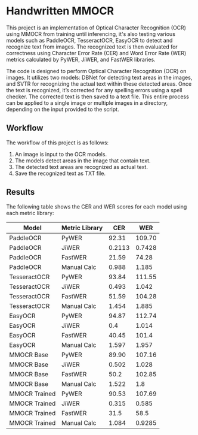 # Handwritten MMOCR

This project is an implementation of Optical Character Recognition (OCR) using MMOCR from training until inferencing, it's also testing various models such as PaddleOCR, TesseractOCR, EasyOCR to detect and recognize text from images. The recognized text is then evaluated for correctness using Character Error Rate (CER) and Word Error Rate (WER) metrics calculated by PyWER, JiWER, and FastWER libraries.

The code is designed to perform Optical Character Recognition (OCR) on images. It utilizes two models: DBNet for detecting text areas in the images, and SVTR for recognizing the actual text within these detected areas. Once the text is recognized, it’s corrected for any spelling errors using a spell checker. The corrected text is then saved to a text file. This entire process can be applied to a single image or multiple images in a directory, depending on the input provided to the script.

## Workflow

The workflow of this project is as follows:

1. An image is input to the OCR models.
2. The models detect areas in the image that contain text.
3. The detected text areas are recognized as actual text.
4. Save the recognized text as TXT file.

## Results

The following table shows the CER and WER scores for each model using each metric library:

| Model | Metric Library | CER | WER |
|-------|----------------|-----|-----|
| PaddleOCR | PyWER | 92.31 | 109.70 |
| PaddleOCR | JiWER | 0.2113 | 0.7428 |
| PaddleOCR | FastWER | 21.59 | 74.28 |
| PaddleOCR | Manual Calc | 0.988 | 1.185 |
| TesseractOCR | PyWER | 93.84 | 111.55 |
| TesseractOCR | JiWER | 0.493 | 1.042 |
| TesseractOCR | FastWER |  51.59 | 104.28 |
| TesseractOCR | Manual Calc |  1.454 | 1.885 |
| EasyOCR | PyWER | 94.87 | 112.74 |
| EasyOCR | JiWER | 0.4 | 1.014 |
| EasyOCR | FastWER | 40.45 | 101.4 |
| EasyOCR | Manual Calc | 1.597 | 1.957 |
| MMOCR Base | PyWER | 89.90 | 107.16 |
| MMOCR Base | JiWER |  0.502 | 1.028 |
| MMOCR Base | FastWER | 50.2 | 102.85 |
| MMOCR Base | Manual Calc | 1.522 | 1.8 |
| MMOCR Trained | PyWER | 90.53 | 107.69 |
| MMOCR Trained | JiWER | 0.315 | 0.585 |
| MMOCR Trained | FastWER | 31.5 | 58.5 |
| MMOCR Trained | Manual Calc | 1.084 | 0.9285 |
